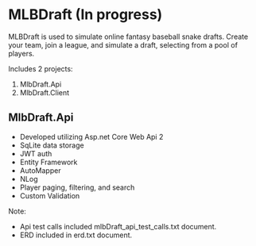 
# MLBDraft (In progress) #

MLBDraft is used to simulate online fantasy baseball snake drafts. Create your team, join a league, and simulate a draft, selecting from a pool of players.

Includes 2 projects:
 1. MlbDraft.Api
 2. MlbDraft.Client

## MlbDraft.Api ##
 * Developed utilizing Asp.net Core Web Api 2
 * SqLite data storage
 * JWT auth
 * Entity Framework
 * AutoMapper
 * NLog
 * Player paging, filtering, and search
 * Custom Validation
 
 Note:
 * Api test calls included mlbDraft_api_test_calls.txt document.
 * ERD included in erd.txt document.
 
 


